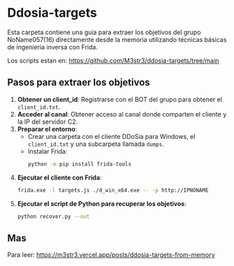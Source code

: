 # Ddosia-targets

Esta carpeta contiene una guía para extraer los objetivos del grupo NoName057(16) directamente desde la memoria utilizando técnicas básicas de ingeniería inversa con Frida.

Los scripts estan en:
https://github.com/M3str3/ddosia-targets/tree/main

## Pasos para extraer los objetivos

1. **Obtener un client_id**: Registrarse con el BOT del grupo para obtener el `client_id.txt`.
2. **Acceder al canal**: Obtener acceso al canal donde comparten el cliente y la IP del servidor C2.
3. **Preparar el entorno**:
    - Crear una carpeta con el cliente DDoSia para Windows, el `client_id.txt` y una subcarpeta llamada `dumps`.
    - Instalar Frida:
      ```sh
      python -m pip install frida-tools
      ```
4. **Ejecutar el cliente con Frida**:
    ```sh
    frida.exe -l targets.js ./d_win_x64.exe -- -p http://IPNONAME
    ```
5. **Ejecutar el script de Python para recuperar los objetivos**:
    ```sh
    python recover.py --out
    ```

## Mas

Para leer: https://m3str3.vercel.app/posts/ddosia-targets-from-memory